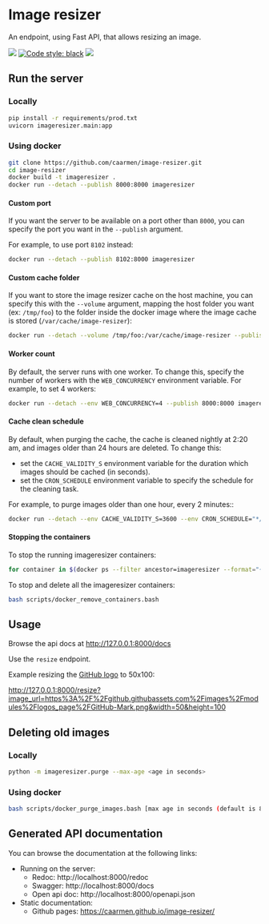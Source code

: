 # Image resizer

An endpoint, using Fast API, that allows resizing an image.

[<img src="https://img.shields.io/badge/license-MIT-lightgrey.svg?maxAge=2592000">](https://github.com/caarmen/image-resizer/blob/main/LICENSE.txt)
[![Code style: black](https://img.shields.io/badge/code%20style-black-000000.svg)](https://github.com/psf/black)
[<img src="https://github.com/caarmen/image-resizer/actions/workflows/tests.yml/badge.svg">](https://github.com/caarmen/image-resizer/actions?query=workflow%3A%22Run+tests%22++)

## Run the server

### Locally

```bash
pip install -r requirements/prod.txt
uvicorn imageresizer.main:app
```

### Using docker

```bash
git clone https://github.com/caarmen/image-resizer.git
cd image-resizer
docker build -t imageresizer .
docker run --detach --publish 8000:8000 imageresizer
```

#### Custom port

If you want the server to be available on a port other than `8000`,
you can specify the port you want in the `--publish` argument.

For example, to use port `8102` instead:

```bash
docker run --detach --publish 8102:8000 imageresizer
```

#### Custom cache folder

If you want to store the image resizer cache on the host machine,
you can specify this with the `--volume` argument, mapping the host folder you want (ex: `/tmp/foo`)
to the folder inside the docker image where the image cache is stored (`/var/cache/image-resizer`):

```bash
docker run --detach --volume /tmp/foo:/var/cache/image-resizer --publish 8000:8000 imageresizer
```

#### Worker count

By default, the server runs with one worker. To change this, specify the number of workers with the
`WEB_CONCURRENCY` environment variable. For example, to set 4 workers:

```bash
docker run --detach --env WEB_CONCURRENCY=4 --publish 8000:8000 imageresizer
```

#### Cache clean schedule

By default, when purging the cache, the cache is cleaned nightly at 2:20 am, and images older than 24 hours are deleted.
To change this:

* set the `CACHE_VALIDITY_S` environment variable for the duration which images should be cached (in seconds).
* set the `CRON_SCHEDULE` environment variable to specify the schedule for the cleaning task.

For example, to purge images older than one hour, every 2 minutes::

```bash
docker run --detach --env CACHE_VALIDITY_S=3600 --env CRON_SCHEDULE="*/2 * * * " --publish 8000:8000 imageresizer
```

#### Stopping the containers

To stop the running imageresizer containers:

```bash
for container in $(docker ps --filter ancestor=imageresizer --format="{{.ID}}"); do docker stop $container; done
```

To stop and delete all the imageresizer containers:

```bash
bash scripts/docker_remove_containers.bash
```

## Usage

Browse the api docs at http://127.0.0.1:8000/docs

Use the `resize` endpoint.

Example resizing the [GitHub logo](https://github.githubassets.com/images/modules/logos_page/GitHub-Mark.png) to 50x100:

http://127.0.0.1:8000/resize?image_url=https%3A%2F%2Fgithub.githubassets.com%2Fimages%2Fmodules%2Flogos_page%2FGitHub-Mark.png&width=50&height=100

## Deleting old images

### Locally

```bash
python -m imageresizer.purge --max-age <age in seconds>
```

### Using docker

```bash
bash scripts/docker_purge_images.bash [max age in seconds (default is 86400)]
```

## Generated API documentation

You can browse the documentation at the following links:

* Running on the server:
    - Redoc: http://localhost:8000/redoc
    - Swagger: http://localhost:8000/docs
    - Open api doc: http://localhost:8000/openapi.json
* Static documentation:
    - Github pages: https://caarmen.github.io/image-resizer/
